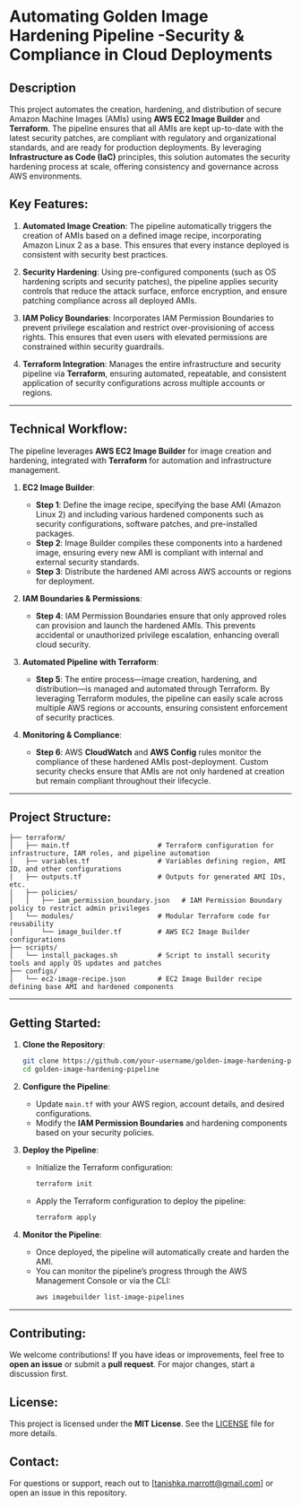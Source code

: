 # Automating Golden Image Hardening Pipeline -Security & Compliance in Cloud Deployments

## **Description**
This project automates the creation, hardening, and distribution of secure Amazon Machine Images (AMIs) using **AWS EC2 Image Builder** and **Terraform**. The pipeline ensures that all AMIs are kept up-to-date with the latest security patches, are compliant with regulatory and organizational standards, and are ready for production deployments. By leveraging **Infrastructure as Code (IaC)** principles, this solution automates the security hardening process at scale, offering consistency and governance across AWS environments.

## **Key Features:**
1. **Automated Image Creation**: The pipeline automatically triggers the creation of AMIs based on a defined image recipe, incorporating Amazon Linux 2 as a base. This ensures that every instance deployed is consistent with security best practices.
   
2. **Security Hardening**: Using pre-configured components (such as OS hardening scripts and security patches), the pipeline applies security controls that reduce the attack surface, enforce encryption, and ensure patching compliance across all deployed AMIs.

3. **IAM Policy Boundaries**: Incorporates IAM Permission Boundaries to prevent privilege escalation and restrict over-provisioning of access rights. This ensures that even users with elevated permissions are constrained within security guardrails.

4. **Terraform Integration**: Manages the entire infrastructure and security pipeline via **Terraform**, ensuring automated, repeatable, and consistent application of security configurations across multiple accounts or regions.

---

## **Technical Workflow**:
The pipeline leverages **AWS EC2 Image Builder** for image creation and hardening, integrated with **Terraform** for automation and infrastructure management.

1. **EC2 Image Builder**:
   - **Step 1**: Define the image recipe, specifying the base AMI (Amazon Linux 2) and including various hardened components such as security configurations, software patches, and pre-installed packages.
   - **Step 2**: Image Builder compiles these components into a hardened image, ensuring every new AMI is compliant with internal and external security standards.
   - **Step 3**: Distribute the hardened AMI across AWS accounts or regions for deployment.

2. **IAM Boundaries & Permissions**:
   - **Step 4**: IAM Permission Boundaries ensure that only approved roles can provision and launch the hardened AMIs. This prevents accidental or unauthorized privilege escalation, enhancing overall cloud security.

3. **Automated Pipeline with Terraform**:
   - **Step 5**: The entire process—image creation, hardening, and distribution—is managed and automated through Terraform. By leveraging Terraform modules, the pipeline can easily scale across multiple AWS regions or accounts, ensuring consistent enforcement of security practices.

4. **Monitoring & Compliance**:
   - **Step 6**: AWS **CloudWatch** and **AWS Config** rules monitor the compliance of these hardened AMIs post-deployment. Custom security checks ensure that AMIs are not only hardened at creation but remain compliant throughout their lifecycle.

---

## **Project Structure:**

```
├── terraform/                       
│   ├── main.tf                      # Terraform configuration for infrastructure, IAM roles, and pipeline automation
│   ├── variables.tf                 # Variables defining region, AMI ID, and other configurations
│   ├── outputs.tf                   # Outputs for generated AMI IDs, etc.
│   ├── policies/                    
│   │   ├── iam_permission_boundary.json   # IAM Permission Boundary policy to restrict admin privileges
│   └── modules/                     # Modular Terraform code for reusability
│       └── image_builder.tf         # AWS EC2 Image Builder configurations
├── scripts/
│   └── install_packages.sh          # Script to install security tools and apply OS updates and patches
├── configs/
│   └── ec2-image-recipe.json        # EC2 Image Builder recipe defining base AMI and hardened components
```

---

## **Getting Started:**

1. **Clone the Repository**:
   ```bash
   git clone https://github.com/your-username/golden-image-hardening-pipeline.git
   cd golden-image-hardening-pipeline
   ```

2. **Configure the Pipeline**:
   - Update `main.tf` with your AWS region, account details, and desired configurations.
   - Modify the **IAM Permission Boundaries** and hardening components based on your security policies.

3. **Deploy the Pipeline**:
   - Initialize the Terraform configuration:
     ```bash
     terraform init
     ```
   - Apply the Terraform configuration to deploy the pipeline:
     ```bash
     terraform apply
     ```

4. **Monitor the Pipeline**:
   - Once deployed, the pipeline will automatically create and harden the AMI.
   - You can monitor the pipeline’s progress through the AWS Management Console or via the CLI:
     ```bash
     aws imagebuilder list-image-pipelines
     ```

---

## **Contributing**:
We welcome contributions! If you have ideas or improvements, feel free to **open an issue** or submit a **pull request**. For major changes, start a discussion first.

## **License**:
This project is licensed under the **MIT License**. See the [LICENSE](LICENSE) file for more details.

## **Contact**:
For questions or support, reach out to [tanishka.marrott@gmail.com] or open an issue in this repository.
